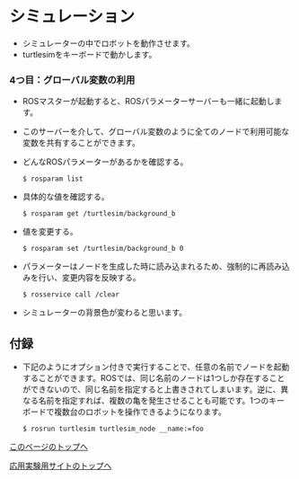 # シミュレーション
- シミュレーターの中でロボットを動作させます。
- turtlesimをキーボードで動かします。  

### 4つ目：グローバル変数の利用
- ROSマスターが起動すると、ROSパラメーターサーバーも一緒に起動します。
- このサーバーを介して、グローバル変数のように全てのノードで利用可能な変数を共有することができます。

- どんなROSパラメーターがあるかを確認する。
  ```
  $ rosparam list
  ```
- 具体的な値を確認する。
  ```
  $ rosparam get /turtlesim/background_b
  ```
- 値を変更する。
  ```
  $ rosparam set /turtlesim/background_b 0
  ```  
- パラメーターはノードを生成した時に読み込まれるため、強制的に再読み込みを行い、変更内容を反映する。  
  ```
  $ rosservice call /clear
  ```
- シミュレーターの背景色が変わると思います。  


## 付録
- 下記のようにオプション付きで実行することで、任意の名前でノードを起動することができます。ROSでは、同じ名前のノードは1つしか存在することができないので、同じ名前を指定すると上書きされてしまいます。逆に、異なる名前を指定すれば、複数の亀を発生させることも可能です。1つのキーボードで複数台のロボットを操作できるようになります。
  ```
  $ rosrun turtlesim turtlesim_node __name:=foo
  ```

[このページのトップへ](#)

[応用実験用サイトのトップへ](https://stl-apu.github.io/advanced_experiment_2022/)
